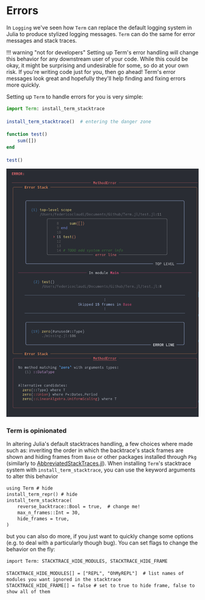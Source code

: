 # Errors

In `Logging` we've seen how `Term` can replace the default logging system in Julia to produce stylized logging messages. `Term` can do the same for error messages and stack traces.


!!! warning "not for developers"
    Setting up Term's error handling will change this behavior for any downstream user of your code. While this could be okay, it might be surprising and undesirable for some, so do at your own risk. If you're writing code just for you, then go ahead! Term's error messages look great and hopefully they'll help finding and fixing errors more quickly.



Setting up `Term` to handle errors for you is very simple:
```Julia
import Term: install_term_stacktrace

install_term_stacktrace()  # entering the danger zone

function test()
    sum([])
end

test()


```

![](stacktrace.png)


### Term is opinionated

In altering Julia's default stacktraces handling, a few choices where made such as: inveriting the order in which the backtrace's stack frames are shown and hiding frames from `Base` or other packages installed through `Pkg` (similarly to [AbbreviatedStackTraces.jl](https://github.com/BioTurboNick/AbbreviatedStackTraces.jl)).
When installing `Term`'s stacktrace system with `install_term_stacktrace`, you can use the keyword arguments to alter this behavior
    
```@example
using Term # hide
install_term_repr() # hide
install_term_stacktrace(
    reverse_backtrace::Bool = true,  # change me!
    max_n_frames::Int = 30,
    hide_frames = true,
)
```

but you can also do more, if you just want to quickly change some options (e.g. to deal with a particularly though bug). You can set flags to change the behavior on the fly:

```@example
import Term: STACKTRACE_HIDE_MODULES, STACKTRACE_HIDE_FRAME

STACKTRACE_HIDE_MODULES[] = ["REPL", "OhMyREPL"]  # list names of modules you want ignored in the stacktrace
STACKTRACE_HIDE_FRAME[] = false # set to true to hide frame, false to show all of them
```